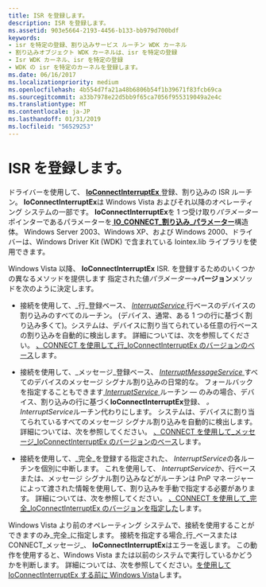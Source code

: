 ```yaml
---
title: ISR を登録します。
description: ISR を登録します。
ms.assetid: 903e5664-2193-4456-b133-bb979d700bdf
keywords:
- isr を特定の登録、割り込みサービス ルーチン WDK カーネル
- 割り込みオブジェクト WDK カーネルは、isr を特定の登録
- Isr WDK カーネル、isr を特定の登録
- WDK の isr を特定のカーネルを登録します。
ms.date: 06/16/2017
ms.localizationpriority: medium
ms.openlocfilehash: 4b554d7fa21a48b6806b54f1b39671f83fcb69ca
ms.sourcegitcommit: a33b7978e22d5bb9f65ca7056f955319049a2e4c
ms.translationtype: MT
ms.contentlocale: ja-JP
ms.lasthandoff: 01/31/2019
ms.locfileid: "56529253"
---
```

# <a name="registering-an-isr"></a>ISR を登録します。


ドライバーを使用して、 [ **IoConnectInterruptEx** ](https://msdn.microsoft.com/library/windows/hardware/ff548378)登録、割り込みの ISR ルーチン。 **IoConnectInterruptEx**は Windows Vista およびそれ以降のオペレーティング システムの一部です。 **IoConnectInterruptEx**を 1 つ受け取り*パラメーター*ポインターであるパラメーターを[ **IO\_CONNECT\_割り込み\_パラメーター**](https://msdn.microsoft.com/library/windows/hardware/ff550541)構造体。 Windows Server 2003、Windows XP、および Windows 2000、ドライバーは、Windows Driver Kit (WDK) で含まれている Iointex.lib ライブラリを使用できます。

Windows Vista 以降、 **IoConnectInterruptEx** ISR. を登録するためのいくつかの異なるメソッドを提供します 指定された値*パラメーター*-&gt;**バージョン**メソッドを次のように決定します。

-   接続を使用して、\_行\_登録ベース、 [ *InterruptService* ](https://msdn.microsoft.com/library/windows/hardware/ff547958)行ベースのデバイスの割り込みのすべてのルーチン。 (デバイス、通常、ある 1 つの行に基づく割り込み多くて)。システムは、デバイスに割り当てられている任意の行ベースの割り込みを自動的に検出します。 詳細については、次を参照してください。 [、CONNECT を使用して\_行\_IoConnectInterruptEx のバージョンのベース](using-the-connect-line-based-version-of-ioconnectinterruptex.md)します。

-   接続を使用して、\_メッセージ\_登録ベース、 [ *InterruptMessageService* ](https://msdn.microsoft.com/library/windows/hardware/ff547940)すべてのデバイスのメッセージ シグナル割り込みの日常的な。 フォールバックを指定することもできます[ *InterruptService* ](https://msdn.microsoft.com/library/windows/hardware/ff547958)ルーチン — のみの場合、デバイス、割り込みの行に基づく**IoConnectInterruptEx**登録、  *。InterruptService*ルーチン代わりにします。 システムは、デバイスに割り当てられているすべてのメッセージ シグナル割り込みを自動的に検出します。 詳細については、次を参照してください。 [、CONNECT を使用して\_メッセージ\_IoConnectInterruptEx のバージョンのベース](using-the-connect-message-based-version-of-ioconnectinterruptex.md)します。

-   接続を使用して、\_完全\_を登録する指定された、 *InterruptService*の各ルーチンを個別に中断します。 これを使用して、 *InterruptService*か、行ベースまたは、メッセージ シグナル割り込みなどがルーチンは PnP マネージャーによって渡された情報を使用して、割り込みを手動で指定する必要があります。 詳細については、次を参照してください。 [、CONNECT を使用して\_完全\_IoConnectInterruptEx のバージョンを指定した](using-the-connect-fully-specified-version-of-ioconnectinterruptex.md)します。

Windows Vista より前のオペレーティング システムで、接続を使用することができますのみ\_完全\_に指定します。 接続を指定する場合\_行\_ベースまたは CONNECT\_メッセージ\_、 **IoConnectInterruptEx**はエラーを返します。 この動作を使用すると、Windows Vista または以前のシステムで実行しているかどうかを判断します。 詳細については、次を参照してください。[を使用して IoConnectInterruptEx する前に Windows Vista](using-ioconnectinterruptex-prior-to-windows-vista.md)します。

 

 




